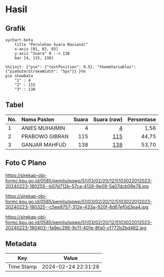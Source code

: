 # Hasil

## Grafik

```mermaid
xychart-beta
    title "Perolehan Suara Nasional"
    x-axis [01, 02, 03]
    y-axis "Suara" 0 --> 138
    bar [4, 115, 138]
```

```mermaid
%%{init: {"pie": {"textPosition": 0.5}, "themeVariables": {"pieOuterStrokeWidth": "5px"}} }%%
pie showData
    "1" : 4
    "2" : 115
    "3" : 138
```

## Tabel

| No. | Nama Paslon    | Suara | Suara (raw) | Persentase |
|:--- |:-------------- | -----:| -----------:| ----------:|
| 1   | ANIES MUHAIMIN | 4     | [4][p-1]    | 1,56       |
| 2   | PRABOWO GIBRAN | 115   | [115][p-2]  | 44,75      |
| 3   | GANJAR MAHFUD  | 138   | [138][p-3]  | 53,70      |


[p-1]: https://github.com/gigit-pemilu/pemilu-2024/blob/main/pilpres/hitung-suara/sub/51-bali/sub/03-badung/sub/02-mengwi/sub/2012-gulingan/sub/023-tps/sub/paslon-1.txt
[p-2]: https://github.com/gigit-pemilu/pemilu-2024/blob/main/pilpres/hitung-suara/sub/51-bali/sub/03-badung/sub/02-mengwi/sub/2012-gulingan/sub/023-tps/sub/paslon-2.txt
[p-3]: https://github.com/gigit-pemilu/pemilu-2024/blob/main/pilpres/hitung-suara/sub/51-bali/sub/03-badung/sub/02-mengwi/sub/2012-gulingan/sub/023-tps/sub/paslon-3.txt

## Foto C Plano

https://sirekap-obj-formc.kpu.go.id/0585/pemilu/ppwp/51/03/02/20/12/5103022012023-20240223-180255--b07d712b-57ca-4126-9e09-5a07dcb09e78.jpg

https://sirekap-obj-formc.kpu.go.id/0585/pemilu/ppwp/51/03/02/20/12/5103022012023-20240223-180325--c5ee8757-312e-433a-920f-8d67ef0d3ea4.jpg

https://sirekap-obj-formc.kpu.go.id/0585/pemilu/ppwp/51/03/02/20/12/5103022012023-20240223-180403--fa9ec296-9c11-401e-8fa0-cf772b2bd462.jpg


## Metadata

| Key        | Value               |
| ---------- | ------------------- |
| Time Stamp | 2024-02-24 22:31:28 |



